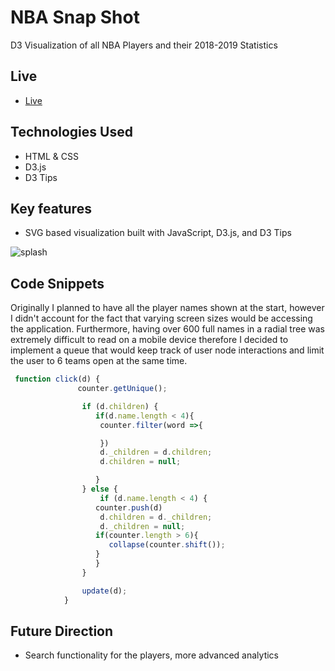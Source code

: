# NBA Snap Shot

D3 Visualization of all NBA Players and their 2018-2019 Statistics


## Live

* [Live](https://aghlichl.github.io/NBA-Snap-Shot/)


## Technologies Used

* HTML & CSS
* D3.js
* D3 Tips

## Key features

* SVG based visualization built with JavaScript, D3.js, and D3 Tips

![splash](https://s3.amazonaws.com/poly-screenshots.angel.co/Project/b2/955283/d11a8b021a6fee94b095e4805b0aa5f3-original.png)


## Code Snippets

Originally I planned to have all the player names shown at the start, however I didn't account for the fact that varying screen sizes would be accessing the application. Furthermore, having over 600 full names in a radial tree was extremely difficult to read on a mobile device therefore I decided to implement a queue that would keep track of user node interactions and limit the user to 6 teams open at the same time.

```js
 function click(d) {
               counter.getUnique();

                if (d.children) {
                   if(d.name.length < 4){
                    counter.filter(word =>{

                    })
                    d._children = d.children;
                    d.children = null;

                   }
                } else {
                    if (d.name.length < 4) {
                   counter.push(d)
                    d.children = d._children;
                    d._children = null;
                   if(counter.length > 6){
                      collapse(counter.shift());
                   }
                   }
                }

                update(d);
            }
```

## Future Direction
* Search functionality for the players, more advanced analytics
